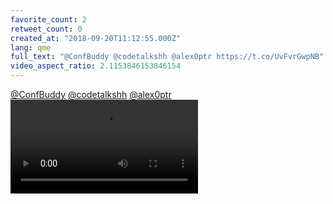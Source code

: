 ```yaml
---
favorite_count: 2
retweet_count: 0
created_at: "2018-09-20T11:12:55.000Z"
lang: qme
full_text: "@ConfBuddy @codetalkshh @alex0ptr https://t.co/UvFvrGwpNB"
video_aspect_ratio: 2.1153846153846154
---
```


[@ConfBuddy](https://twitter.com/ConfBuddy)
[@codetalkshh](https://twitter.com/codetalkshh)
[@alex0ptr](https://twitter.com/alex0ptr)
![Embedded Video](https://twitter-media-coderbyheart.s3.eu-north-1.amazonaws.com/1042733339269050368-DniIcLJWsAAnGIS.mp4)
